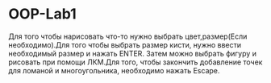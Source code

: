 # OOP-Lab1
Для того чтобы нарисовать что-то нужно выбрать цвет,размер(Если необходимо).Для того чтобы выбрать размер кисти, нужно ввести необходимый размер и нажать ENTER.
Затем можно выбрать фигуру и рисовать при помощи ЛКМ.Для того, чтобы закончить добавление точек для ломаной и многоугольника, необходимо нажать Escape.
